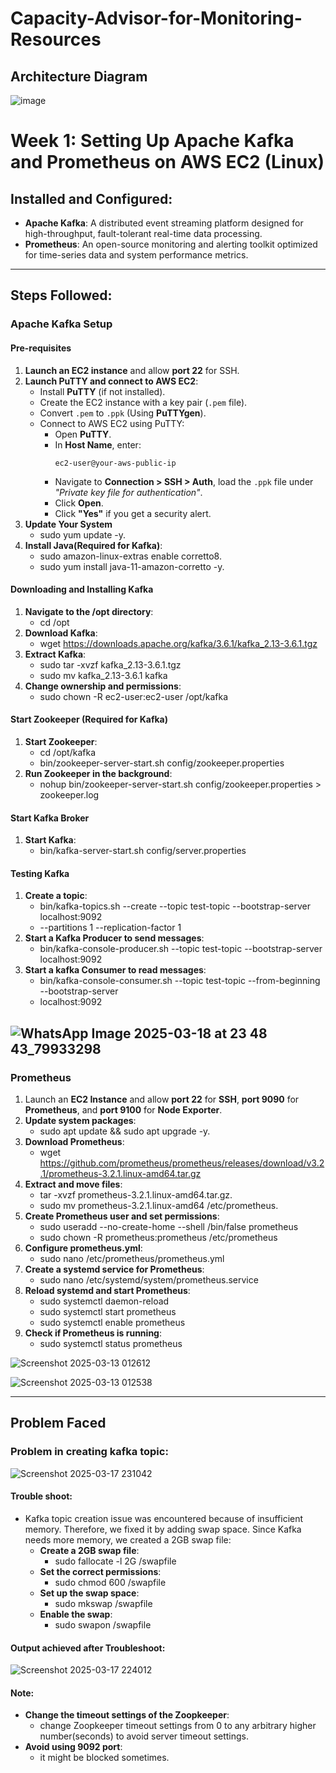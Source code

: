 # Capacity-Advisor-for-Monitoring-Resources

## Architecture Diagram
![image](https://github.com/user-attachments/assets/9cb9bec2-1895-4686-939a-43d7cf334cdb)

# Week 1: Setting Up Apache Kafka and Prometheus on AWS EC2 (Linux)

## Installed and Configured:
- **Apache Kafka**: A distributed event streaming platform designed for high-throughput, fault-tolerant real-time data processing.
- **Prometheus**: An open-source monitoring and alerting toolkit optimized for time-series data and system performance metrics.

---

## Steps Followed:

### **Apache Kafka Setup**

#### **Pre-requisites**  
1. **Launch an EC2 instance** and allow **port 22** for SSH.
2. **Launch PuTTY and connect to AWS EC2**:
   - Install **PuTTY** (if not installed).
   - Create the EC2 instance with a key pair (`.pem` file).
   - Convert `.pem` to `.ppk` (Using **PuTTYgen**).
   - Connect to AWS EC2 using PuTTY:
     - Open **PuTTY**.
     - In **Host Name**, enter:  
       ```
       ec2-user@your-aws-public-ip
       ```
     - Navigate to **Connection > SSH > Auth**, load the `.ppk` file under  
       *"Private key file for authentication"*.
     - Click **Open**.
     - Click **"Yes"** if you get a security alert.
3. **Update Your System**
   - sudo yum update -y.
4. **Install Java(Required for Kafka)**:
   - sudo amazon-linux-extras enable corretto8.
   - sudo yum install java-11-amazon-corretto -y.

#### **Downloading and Installing Kafka**  
1. **Navigate to the /opt directory**:
   - cd /opt
2. **Download Kafka**:
   - wget https://downloads.apache.org/kafka/3.6.1/kafka_2.13-3.6.1.tgz
3. **Extract Kafka**:
   - sudo tar -xvzf kafka_2.13-3.6.1.tgz
   - sudo mv kafka_2.13-3.6.1 kafka
4. **Change ownership and permissions**:
   - sudo chown -R ec2-user:ec2-user /opt/kafka

#### **Start Zookeeper (Required for Kafka)**  
1. **Start Zookeeper**:
   - cd /opt/kafka
   - bin/zookeeper-server-start.sh config/zookeeper.properties
2. **Run Zookeeper in the background**:
   - nohup bin/zookeeper-server-start.sh config/zookeeper.properties > zookeeper.log

#### **Start Kafka Broker**
1. **Start Kafka**:
   - bin/kafka-server-start.sh config/server.properties

#### **Testing Kafka**
1. **Create a topic**:
   - bin/kafka-topics.sh --create --topic test-topic --bootstrap-server localhost:9092
   - --partitions 1 --replication-factor 1
2. **Start a Kafka Producer to send messages**:
   - bin/kafka-console-producer.sh --topic test-topic --bootstrap-server localhost:9092
3. **Start a kafka Consumer to read messages**:
   - bin/kafka-console-consumer.sh --topic test-topic --from-beginning --bootstrap-server
   - localhost:9092

![WhatsApp Image 2025-03-18 at 23 48 43_79933298](https://github.com/user-attachments/assets/6413e0d1-26cc-4f89-85de-a9cb4ea90077)
---

### **Prometheus**

1. Launch an **EC2 Instance** and allow **port 22** for **SSH**, **port 9090** for **Prometheus**, and **port 9100** for **Node Exporter**.
2. **Update system packages**:
   - sudo apt update && sudo apt upgrade -y.
3. **Download Prometheus**:
   - wget https://github.com/prometheus/prometheus/releases/download/v3.2.1/prometheus-3.2.1.linux-amd64.tar.gz
4. **Extract and move files**:
   - tar -xvzf prometheus-3.2.1.linux-amd64.tar.gz.
   - sudo mv prometheus-3.2.1.linux-amd64 /etc/prometheus.
5. **Create Prometheus user and set permissions**:
   - sudo useradd --no-create-home --shell /bin/false prometheus
   - sudo chown -R prometheus:prometheus /etc/prometheus
6. **Configure prometheus.yml**:
   - sudo nano /etc/prometheus/prometheus.yml
7. **Create a systemd service for Prometheus**:
   - sudo nano /etc/systemd/system/prometheus.service
8. **Reload systemd and start Prometheus**:
   - sudo systemctl daemon-reload
   - sudo systemctl start prometheus
   - sudo systemctl enable prometheus
9. **Check if Prometheus is running**:
   - sudo systemctl status prometheus

![Screenshot 2025-03-13 012612](https://github.com/user-attachments/assets/89d2055c-3e80-49e0-8f4a-274e01014679)

![Screenshot 2025-03-13 012538](https://github.com/user-attachments/assets/fdb0e846-2c4b-445e-9de3-39e5ce9a284d)

---

## Problem Faced

### **Problem in creating kafka topic**:

![Screenshot 2025-03-17 231042](https://github.com/user-attachments/assets/40cf636c-d399-4cb5-b05d-ae0919581d59)

#### **Trouble shoot**:
- Kafka topic creation issue was encountered because of insufficient memory. Therefore, we fixed it by adding swap space. Since Kafka needs more memory, we created a 2GB swap file:
  - **Create a 2GB swap file**:
       - sudo fallocate -l 2G /swapfile
  - **Set the correct permissions**:
       - sudo chmod 600 /swapfile
  - **Set up the swap space**:
       - sudo mkswap /swapfile
  - **Enable the swap**:
       - sudo swapon /swapfile
#### **Output achieved after Troubleshoot**:

![Screenshot 2025-03-17 224012](https://github.com/user-attachments/assets/87402548-6fec-4f4e-a4c1-54afcc185ddd)

#### **Note**:
   - **Change the timeout settings of the Zoopkeeper**:
       - change Zoopkeeper timeout settings from 0 to any arbitrary higher number(seconds) to avoid server timeout settings.
   - **Avoid using 9092 port**:
       - it might be blocked sometimes.
